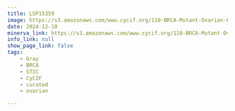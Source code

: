 ```yaml
---
title: LSP15359
image: https://s3.amazonaws.com/www.cycif.org/110-BRCA-Mutant-Ovarian-Precursors/LSP15359/LSP15359.png
date: 2024-12-10
minerva_link: https://s3.amazonaws.com/www.cycif.org/110-BRCA-Mutant-Ovarian-Precursors/LSP15359/index.html
info_link: null
show_page_link: false
tags:
    - Gray
    - BRCA
    - STIC
    - CyCIF
    - curated
    - ovarian

---
```

